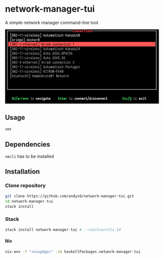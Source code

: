 # network-manager-tui

A simple network manager command-line tool

![screenshot](https://raw.githubusercontent.com/andys8/network-manager-tui/master/screenshot.png)

## Usage

```sh
nmt
```

## Dependencies

`nmcli` has to be installed

## Installation

### Clone repository

```sh
git clone https://github.com/andys8/network-manager-tui.git
cd network-manager-tui
stack install
```

### Stack

```sh
stack install network-manager-tui # --resolver=lts-14
```

#### Nix

```sh
nix-env -f "<nixpkgs>" -iA haskellPackages.network-manager-tui
```

